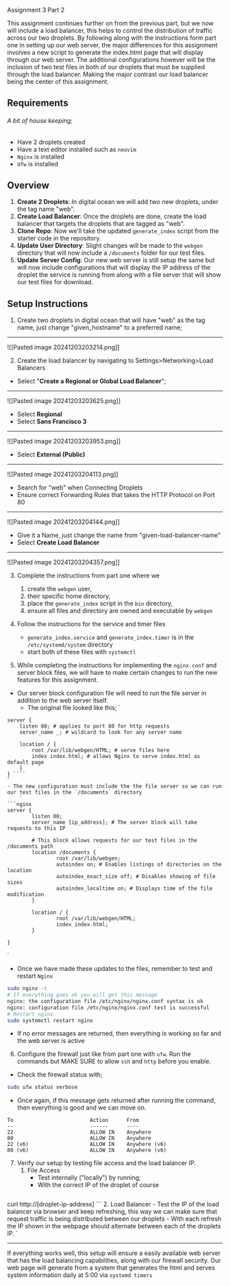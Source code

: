 Assignment 3 Part 2


This assignment continues further on from the previous part, but we now will include a load balancer, this helps to control the distribution of traffic across our two droplets. By following along with the instructions form part one in setting up our web server, the major differences for this assignment involves a new script to generate the index.html page that will display through our web server. The additional configurations however will be the inclusion of two test files in both of our droplets that must be supplied through the load balancer. Making the major contrast our load balancer being the center of this assignment.

## Requirements
###### A bit of house keeping;
- Have 2 droplets created
- Have a text editor installed such as `neovim`
- `Nginx` is installed
- `Ufw` is installed

## Overview

1. **Create 2 Droplets**: In digital ocean we will add two new droplets, under the tag name "web".
2. **Create Load Balancer**: Once the droplets are done, create the load balancer that targets the droplets that are tagged as "web".
3. **Clone Repo**: Now we'll take the updated `generate_index` script from the starter code in the repository.
4. **Update User Directory**: Slight changes will be made to the `webgen` directory that will now include a `/documents` folder for our test files.
5. **Update Server Config**: Our new web server is still setup the same but will now include configurations that will display the IP address of the droplet the service is running from along with a file server that will show our test files for download. 

## Setup Instructions

1. Create two droplets in digital ocean that will have "web" as the tag name, just change "given_hostname" to a preferred name;
___
![[Pasted image 20241203203214.png]]

2. Create the load balancer by navigating to Settings>Networking>Load Balancers  
- Select "**Create a Regional or Global Load Balancer**";
___
![[Pasted image 20241203203625.png]]

- Select **Regional** 
- Select **Sans Francisco 3**
___
![[Pasted image 20241203203953.png]]

- Select **External (Public)**
___
![[Pasted image 20241203204113.png]]

- Search for "web" when Connecting Droplets
- Ensure correct Forwarding Rules that takes the HTTP Protocol on Port 80
___
![[Pasted image 20241203204144.png]]

- Give it a Name, just change the name from "given-load-balancer-name"
- Select **Create Load Balancer**
___
![[Pasted image 20241203204357.png]]

3. Complete the instructions from part one where we 
	1. create the `webgen` user,  
	2. their specific home directory,
	3. place the `generate_index` script in the `bin` directory,
	4. ensure all files and directory are owned and executable by `webgen`

4. Follow the instructions for the service and timer files
	- `generate_index.service` and `generate_index.timer` is in the `/etc/systemd/system` directory
	- start both of these files with `systemctl`

5.  While completing the instructions for implementing the `nginx.conf` and server block files, we will have to make certain changes to run the new features for this assignment.
- Our server block configuration file will need to run the file server in addition to the web server itself.
	- The original file looked like this;
`
```nginx
server {
    listen 80; # applies to port 80 for http requests  
    server_name _; # wildcard to look for any server name

    location / {
        root /var/lib/webgen/HTML; # serve files here
        index index.html; # allows Nginx to serve index.html as default page
    }
} ````
`
- The new configuration must include the the file server so we can run our test files in the `/documents` directory
	`
```nginx
server {
        listen 80;
        server_name [ip_address]; # The server block will take requests to this IP

		# This block allows requests for our test files in the /documents path
        location /documents {
                root /var/lib/webgen; 
                autoindex on; # Enables listings of directories on the location
                autoindex_exact_size off; # Disables showing of file sizes
                autoindex_localtime on; # Displays time of the file modification
        }

        location / {
                root /var/lib/webgen/HTML;
                index index.html;
        }

}
```
`
- Once we have made these updates to the files, remember to test and restart `Nginx`

```bash
sudo nginx -t
# If everything goes ok you will get this message
nginx: the configuration file /etc/nginx/nginx.conf syntax is ok
nginx: configuration file /etc/nginx/nginx.conf test is successful
# Restart nginx
sudo systemctl restart nginx
```
- If no error messages are returned, then everything is working so far and the web server is active

6. Configure the firewall just like from part one with `ufw`. Run the commands but MAKE SURE to allow `ssh` and `http` before you enable.
- Check the firewall status with;
```bash
sudo ufw status verbose
```

- Once again, if  this message gets returned after running the command, then everything is good and we can move on.

```text
To                         Action      From
--                         ------      ----
22                         ALLOW IN    Anywhere
80                         ALLOW IN    Anywhere
22 (v6)                    ALLOW IN    Anywhere (v6)
80 (v6)                    ALLOW IN    Anywhere (v6)
```

7. Verify our setup by testing file access and the load balancer IP.
	1. File Access
		- Test internally ("locally") by running;
		- With the correct IP of the droplet of course 
	```bash 
curl http://[droplet-ip-address]
	```
	2. Load Balancer
		- Test the IP of the load balancer via browser and keep refreshing, this way we can make sure that request traffic is being distributed between our droplets
		- With each refresh the IP shown in the webpage should alternate between each of the droplets IP.
`

---
If everything works well, this setup will ensure a easily available web server that has the load balancing capabilities, along with our firewall security. Our web page will generate from a system that generates the html and serves system information daily at 5:00 via `systemd timers  `

